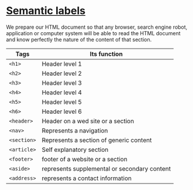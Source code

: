 # [Semantic labels](/code/semantic.html)

We prepare our HTML document so that any browser, search engine robot, application or computer system will be able to read the HTML document and know perfectly the nature of the content of that section.

| Tags        | Its function                                 |
| ----------- | -------------------------------------------- |
| `<h1>`      | Header level 1                               |
| `<h2>`      | Header level 2                               |
| `<h3>`      | Header level 3                               |
| `<h4>`      | Header level 4                               |
| `<h5>`      | Header level 5                               |
| `<h6>`      | Header level 6                               |
| `<header>`  | Header on a wed site or a section            |
| `<nav>`     | Represents a navigation                      |
| `<section>` | Represents a section of generic content      |
| `<article>` | Self explanatory section                     |
| `<footer>`  | footer of a website or a section             |
| `<aside>`   | represents supplemental or secondary content |
| `<address>` | represents a contact information             |
